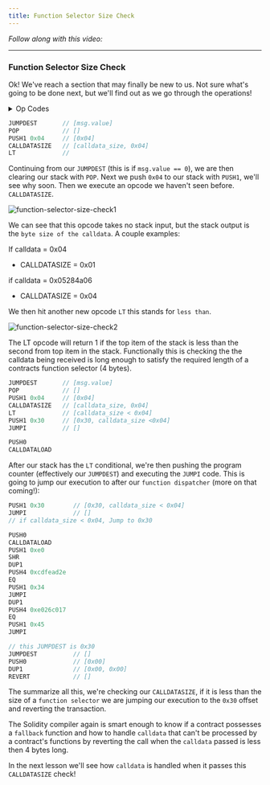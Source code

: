 ```yaml
---
title: Function Selector Size Check
---
```


_Follow along with this video:_

---

### Function Selector Size Check

Ok! We've reach a section that may finally be new to us. Not sure what's going to be done next, but we'll find out as we go through the operations!

<details>
<Summary> Op Codes </summary>

    bytecode - 0x6080604052348015600e575f80fd5b5060a58061001b5f395ff3fe6080604052348015600e575f80fd5b50600436106030575f3560e01c8063cdfead2e146034578063e026c017146045575b5f80fd5b6043603f3660046059565b5f55565b005b5f5460405190815260200160405180910390f35b5f602082840312156068575f80fd5b503591905056fea2646970667358fe1220fe01fe6c40d0ed98f16c7769ffde7109d5fe9f9dfefe31769a77032ceb92497a64736f6c63430008140033

```js
    PUSH1 0x80 ✅
    PUSH1 0x40 ✅
    MSTORE ✅

    CALLVALUE ✅
    DUP1 ✅
    ISZERO ✅
    PUSH1 0x0e ✅
    JUMPI ✅

    PUSH0 ✅
    DUP1 ✅
    REVERT ✅

    JUMPDEST ✅
    POP ✅
    PUSH1 0xa5 ✅
    DUP1 ✅
    PUSH2 0x001b ✅
    PUSH0 ✅
    CODECOPY ✅
    PUSH0 ✅
    RETURN ✅
    INVALID ✅

    PUSH1 0x80 ✅
    PUSH1 0x40 ✅
    MSTORE ✅

    CALLVALUE ✅
    DUP1 ✅
    ISZERO ✅
    PUSH1 0x0e ✅
    JUMPI ✅

    PUSH0 ✅
    DUP1 ✅
    REVERT ✅

    JUMPDEST      //<---- We are Here!
    POP
    PUSH1 0x04
    CALLDATASIZE
    LT
    PUSH1 0x30
    JUMPI
    PUSH0
    CALLDATALOAD
    PUSH1 0xe0
    SHR
    DUP1
    PUSH4 0xcdfead2e
    EQ
    PUSH1 0x34
    JUMPI
    DUP1
    PUSH4 0xe026c017
    EQ
    PUSH1 0x45
    JUMPI
    JUMPDEST
    PUSH0
    DUP1
    REVERT
    JUMPDEST
    PUSH1 0x43
    PUSH1 0x3f
    CALLDATASIZE
    PUSH1 0x04
    PUSH1 0x59
    JUMP
    JUMPDEST
    PUSH0
    SSTORE
    JUMP
    JUMPDEST
    STOP
    JUMPDEST
    PUSH0
    SLOAD
    PUSH1 0x40
    MLOAD
    SWAP1
    DUP2
    MSTORE
    PUSH1 0x20
    ADD
    PUSH1 0x40
    MLOAD
    DUP1
    SWAP2
    SUB
    SWAP1
    RETURN
    JUMPDEST
    PUSH0
    PUSH1 0x20
    DUP3
    DUP5
    SUB
    SLT
    ISZERO
    PUSH1 0x68
    JUMPI
    PUSH0
    DUP1
    REVERT
    JUMPDEST
    POP
    CALLDATALOAD
    SWAP2
    SWAP1
    POP
    JUMP
    INVALID
    LOG2
    PUSH5 0x6970667358
    INVALID
    SLT
    KECCAK256
    INVALID
    ADD
    INVALID
    PUSH13 0x40d0ed98f16c7769ffde7109d5
    INVALID
    SWAP16
    SWAP14
    INVALID
    INVALID
    BALANCE
    PUSH23 0x9a77032ceb92497a64736f6c63430008140033
```

</details>


```js
JUMPDEST       // [msg.value]
POP            // []
PUSH1 0x04     // [0x04]
CALLDATASIZE   // [calldata_size, 0x04]
LT             //
```

Continuing from our `JUMPDEST` (this is if `msg.value == 0`), we are then clearing our stack with `POP`. Next we push `0x04` to our stack with `PUSH1`, we'll see why soon. Then we execute an opcode we haven't seen before. `CALLDATASIZE`.

![function-selector-size-check1](/formal-verification-1/48-function-selector-size-check/function-selector-size-check1.png)

We can see that this opcode takes no stack input, but the stack output is the `byte size of the calldata`. A couple examples:

If calldata = 0x04

- CALLDATASIZE = 0x01

if calldata = 0x05284a06

- CALLDATASIZE = 0x04

We then hit another new opcode `LT` this stands for `less than`.

![function-selector-size-check2](/formal-verification-1/48-function-selector-size-check/function-selector-size-check2.png)

The LT opcode will return 1 if the top item of the stack is less than the second from top item in the stack. Functionally this is checking the the calldata being received is long enough to satisfy the required length of a contracts function selector (4 bytes).

```js
JUMPDEST       // [msg.value]
POP            // []
PUSH1 0x04     // [0x04]
CALLDATASIZE   // [calldata_size, 0x04]
LT             // [calldata_size < 0x04]
PUSH1 0x30     // [0x30, calldata_size <0x04]
JUMPI          // []

PUSH0
CALLDATALOAD
```

After our stack has the `LT` conditional, we're then pushing the program counter (effectively our `JUMPDEST`) and executing the `JUMPI` code. This is going to jump our execution to after our `function dispatcher` (more on that coming!):

```js
PUSH1 0x30        // [0x30, calldata_size < 0x04]
JUMPI             // []
// if calldata_size < 0x04, Jump to 0x30

PUSH0
CALLDATALOAD
PUSH1 0xe0
SHR
DUP1
PUSH4 0xcdfead2e
EQ
PUSH1 0x34
JUMPI
DUP1
PUSH4 0xe026c017
EQ
PUSH1 0x45
JUMPI

// this JUMPDEST is 0x30
JUMPDEST          // []
PUSH0             // [0x00]
DUP1              // [0x00, 0x00]
REVERT            // []
```

The summarize all this, we're checking our `CALLDATASIZE`, if it is less than the size of a `function selector` we are jumping our execution to the `0x30` offset and reverting the transaction.

The Solidity compiler again is smart enough to know if a contract possesses a `fallback` function and how to handle `calldata` that can't be processed by a contract's functions by reverting the call when the `calldata` passed is less then 4 bytes long.

In the next lesson we'll see how `calldata` is handled when it passes this `CALLDATASIZE` check!
